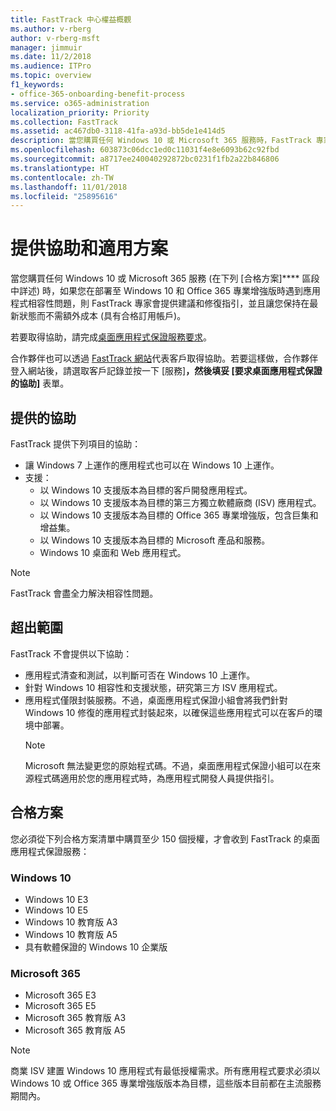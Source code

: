 ```yaml
---
title: FastTrack 中心權益概觀
ms.author: v-rberg
author: v-rberg-msft
manager: jimmuir
ms.date: 11/2/2018
ms.audience: ITPro
ms.topic: overview
f1_keywords:
- office-365-onboarding-benefit-process
ms.service: o365-administration
localization_priority: Priority
ms.collection: FastTrack
ms.assetid: ac467db0-3118-41fa-a93d-bb5de1e414d5
description: 當您購買任何 Windows 10 或 Microsoft 365 服務時，FastTrack 專家會提供部署至 Windows 10 和 Office 365 專業增強版的建議和修復指引，並且讓您保持在最新狀態而不需額外成本 (具有合格訂用帳戶)。
ms.openlocfilehash: 603873c06dcc1ed0c11031f4e8e6093b62c92fbd
ms.sourcegitcommit: a8717ee240040292872bc0231f1fb2a22b846806
ms.translationtype: HT
ms.contentlocale: zh-TW
ms.lasthandoff: 11/01/2018
ms.locfileid: "25895616"
---
```

# <a name="assistance-offered-and-eligible-plans"></a>提供協助和適用方案   

當您購買任何 Windows 10 或 Microsoft 365 服務 (在下列 [合格方案]**** 區段中詳述) 時，如果您在部署至 Windows 10 和 Office 365 專業增強版時遇到應用程式相容性問題，則 FastTrack 專家會提供建議和修復指引，並且讓您保持在最新狀態而不需額外成本 (具有合格訂用帳戶)。

若要取得協助，請完成[桌面應用程式保證服務要求](https://go.microsoft.com/fwlink/?linkid=2022721)。

合作夥伴也可以透過 [FastTrack 網站](https://go.microsoft.com/fwlink/?linkid=780698)代表客戶取得協助。若要這樣做，合作夥伴登入網站後，請選取客戶記錄並按一下 [服務]****，然後填妥 [要求桌面應用程式保證的協助]**** 表單。

## <a name="assistance-offered"></a>提供的協助

FastTrack 提供下列項目的協助：
- 讓 Windows 7 上運作的應用程式也可以在 Windows 10 上運作。
- 支援：
    - 以 Windows 10 支援版本為目標的客戶開發應用程式。
    - 以 Windows 10 支援版本為目標的第三方獨立軟體廠商 (ISV) 應用程式。
    - 以 Windows 10 支援版本為目標的 Office 365 專業增強版，包含巨集和增益集。
    - 以 Windows 10 支援版本為目標的 Microsoft 產品和服務。
    - Windows 10 桌面和 Web 應用程式。
> [!NOTE]
> FastTrack 會盡全力解決相容性問題。 

## <a name="out-of-scope"></a>超出範圍

FastTrack 不會提供以下協助：
- 應用程式清查和測試，以判斷可否在 Windows 10 上運作。
- 針對 Windows 10 相容性和支援狀態，研究第三方 ISV 應用程式。
- 應用程式僅限封裝服務。不過，桌面應用程式保證小組會將我們針對 Windows 10 修復的應用程式封裝起來，以確保這些應用程式可以在客戶的環境中部署。
    > [!NOTE]
    > Microsoft 無法變更您的原始程式碼。不過，桌面應用程式保證小組可以在來源程式碼適用於您的應用程式時，為應用程式開發人員提供指引。

 
## <a name="eligible-plans"></a>合格方案

您必須從下列合格方案清單中購買至少 150 個授權，才會收到 FastTrack 的桌面應用程式保證服務：

### <a name="windows-10"></a>Windows 10
- Windows 10 E3
- Windows 10 E5
- Windows 10 教育版 A3
- Windows 10 教育版 A5 
- 具有軟體保證的 Windows 10 企業版

### <a name="microsoft-365"></a>Microsoft 365
- Microsoft 365 E3
- Microsoft 365 E5
- Microsoft 365 教育版 A3
- Microsoft 365 教育版 A5

> [!NOTE]
> 商業 ISV 建置 Windows 10 應用程式有最低授權需求。所有應用程式要求必須以 Windows 10 或 Office 365 專業增強版版本為目標，這些版本目前都在主流服務期間內。 
